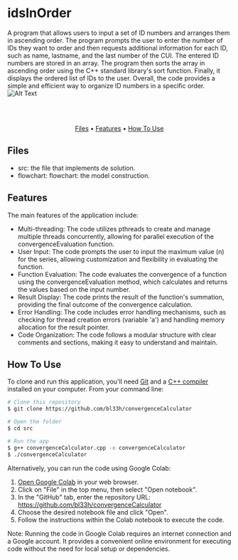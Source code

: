# idsInOrder
A program that allows users to input a set of ID numbers and arranges them in ascending order. The program prompts the user to enter the number of IDs they want to order and then requests additional information for each ID, such as name, lastname, and the last number of the CUI. The entered ID numbers are stored in an array. The program then sorts the array in ascending order using the C++ standard library's sort function. Finally, it displays the ordered list of IDs to the user. Overall, the code provides a simple and efficient way to organize ID numbers in a specific order.
![Alt Text](https://media.giphy.com/media/vFKqnCdLPNOKc/giphy.gif)
<p align="center">
  <br>
  
  <br>
</p>
<p align="center" >
  <a href="#Files">Files</a> •
  <a href="#Features">Features</a> •
  <a href="#how-to-use">How To Use</a> 
</p>

## Files

- src: the file that implements de solution.
- flowchart: flowchart: the model construction.

## Features
The main features of the application include:
- Multi-threading: The code utilizes pthreads to create and manage multiple threads concurrently, allowing for parallel execution of the convergenceEvaluation function.
- User Input: The code prompts the user to input the maximum value (n) for the series, allowing customization and flexibility in evaluating the function.
- Function Evaluation: The code evaluates the convergence of a function using the convergenceEvaluation method, which calculates and returns the values based on the input number.
- Result Display: The code prints the result of the function's summation, providing the final outcome of the convergence calculation.
- Error Handling: The code includes error handling mechanisms, such as checking for thread creation errors (variable 'a') and handling memory allocation for the result pointer.
- Code Organization: The code follows a modular structure with clear comments and sections, making it easy to understand and maintain.


## How To Use
To clone and run this application, you'll need [Git](https://git-scm.com) and a [C++ compiler](https://www.fdi.ucm.es/profesor/luis/fp/devtools/mingw.html) installed on your computer. From your command line:

```bash
# Clone this repository
$ git clone https://github.com/bl33h/convergenceCalculator

# Open the folder
$ cd src

# Run the app
$ g++ convergenceCalculator.cpp -o convergenceCalculator
$ ./convergenceCalculator
```

Alternatively, you can run the code using Google Colab:
1. [Open Google Colab](https://colab.research.google.com) in your web browser.
2. Click on "File" in the top menu, then select "Open notebook".
3. In the "GitHub" tab, enter the repository URL: https://github.com/bl33h/convergenceCalculator
4. Choose the desired notebook file and click "Open".
5. Follow the instructions within the Colab notebook to execute the code.

Note: Running the code in Google Colab requires an internet connection and a Google account. It provides a convenient online environment for executing code without the need for local setup or dependencies.
